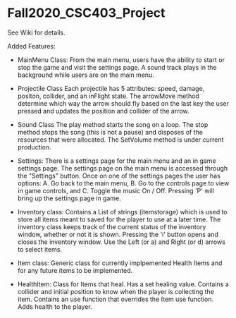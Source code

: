 # Fall2020_CSC403_Project

See Wiki for details.

Added Features:

- MainMenu Class:
	From the main menu, users have the ability to start or stop the game and visit the settings page.
	A sound track plays in the background while users are on the main menu.

- Projectile Class
	Each projectile has 5 attributes: speed, damage, positon, collider, and an inFlight state.
	The arrowMove method determine which way the arrow should fly based on the last key the user pressed and updates the position and collider of the arrow.

- Sound Class
	The play method starts the song on a loop.
	The stop method stops the song (this is not a pause) and disposes of the resources that were allocated.
	The SetVolume method is under current production.

- Settings:
  	There is a settings page for the main menu and an in game settings page. The settings page on the main menu is accessed through the "Settings" button. Once on one
   	of the settings pages the user has options: A. Go back to the main menu, B. Go to the controls page to view in game controls, and C. Toggle the music On / Off.
  	Pressing 'P' will bring up the settings page in game. 

- Inventory class:
	Contains a List of strings (itemstorage) which is used to store all items meant to saved for the player to use at a later time.
  	The inventory class keeps track of the current status of the inventory window, whether or not it is shown.
	Pressing the 'i' button opens and closes the inventory window.
	Use the Left (or a) and Right (or d) arrows to select items.

 - Item class:
	Generic class for currently implpemented Health Items and for any future items to be implemented.
 
 - HealthItem:
	Class for Items that heal. Has a set healing value. Contains a collider and initial position to know when the player is collecting the item.
	Contains an use function that overrides the Item use function. Adds health to the player.

